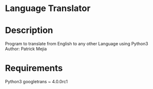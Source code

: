 # Language Translator

# Description
Program to translate from English to any other Language using Python3
Author: Patrick Mejia

# Requirements
Python3
googletrans ~ 4.0.0rc1


